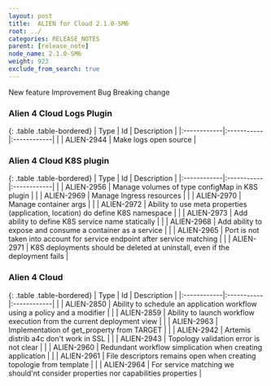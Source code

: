 ```yaml
---
layout: post
title:  ALIEN for Cloud 2.1.0-SM6
root: ../
categories: RELEASE_NOTES
parent: [release_note]
node_name: 2.1.0-SM6
weight: 923
exclude_from_search: true
---
```





<i class="fa fa-plus text-success"></i> New feature <i class="fa fa-level-up text-primary"></i> Improvement  <i class="fa fa-bug text-danger"></i> Bug <i class="fa fa-exclamation-triangle text-warning"></i> Breaking change


### Alien 4 Cloud Logs Plugin



  {: .table .table-bordered}
  | Type        | Id         | Description |
  |:------------|:-----------|:------------|
    |  <i class="fa fa-plus text-success"></i> | ALIEN-2944 | Make logs open source  |



### Alien 4 Cloud K8S plugin



  {: .table .table-bordered}
  | Type        | Id         | Description |
  |:------------|:-----------|:------------|
    |  <i class="fa fa-plus text-success"></i> | ALIEN-2956 | Manage volumes of type configMap in K8S plugin  |
    |  <i class="fa fa-plus text-success"></i> | ALIEN-2969 | Manage Ingress resources  |
    |  <i class="fa fa-plus text-success"></i> | ALIEN-2970 | Manage container args  |
    |  <i class="fa fa-plus text-success"></i> | ALIEN-2972 | Ability to use meta properties (application, location) do define K8S namespace  |
    |  <i class="fa fa-plus text-success"></i> | ALIEN-2973 | Add ability to define K8S service name statically  |
      |  <i class="fa fa-level-up text-primary"></i> | ALIEN-2968 | Add ability to expose and consume a container as a service  |
      |  <i class="fa fa-bug text-danger"></i> | ALIEN-2965 | Port is not taken into account for service endpoint after service matching  |
    |  <i class="fa fa-bug text-danger"></i> | ALIEN-2971 | K8S deployments should be deleted at uninstall, even if the deployment fails  |



### Alien 4 Cloud



  {: .table .table-bordered}
  | Type        | Id         | Description |
  |:------------|:-----------|:------------|
    |  <i class="fa fa-plus text-success"></i> | ALIEN-2850 | Ability to schedule an application workflow using a policy and a modifier  |
    |  <i class="fa fa-plus text-success"></i> | ALIEN-2859 | Ability to launch workflow execution from the current deployment view  |
    |  <i class="fa fa-plus text-success"></i> | ALIEN-2963 | Implementation of get_property from TARGET  |
        |  <i class="fa fa-bug text-danger"></i> | ALIEN-2942 | Artemis distrib a4c don't work in SSL  |
    |  <i class="fa fa-bug text-danger"></i> | ALIEN-2943 | Topology validation error is not clear  |
    |  <i class="fa fa-bug text-danger"></i> | ALIEN-2960 | Redundant workflow simplication when creating application  |
    |  <i class="fa fa-bug text-danger"></i> | ALIEN-2961 | File descriptors remains open when creating topologie from template  |
    |  <i class="fa fa-bug text-danger"></i> | ALIEN-2964 | For service matching we should'nt consider properties nor capabilities properties  |
